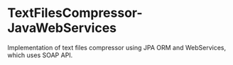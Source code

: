 # TextFilesCompressor-JavaWebServices
Implementation of text files compressor using JPA ORM and WebServices, which uses SOAP API.
